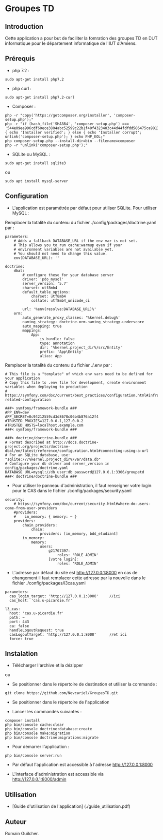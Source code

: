 # Groupes TD
## Introduction

Cette application a pour but de faciliter la fomration des groupes TD en DUT informatique pour le département informatique de l'IUT d'Amiens.

## Prérequis


- php 7.2 : 

```
sudo apt-get install php7.2
```

- php curl :

```
sudo apt-get install php7.2-curl
```

- Composer :

```
php -r "copy('https://getcomposer.org/installer', 'composer-setup.php');"
php -r "if (hash_file('SHA384', 'composer-setup.php') === '544e09ee996cdf60ece3804abc52599c22b1f40f4323403c44d44fdfdd586475ca9813a858088ffbc1f233e9b180f061') { echo 'Installer verified'; } else { echo 'Installer corrupt'; unlink('composer-setup.php'); } echo PHP_EOL;"
php composer-setup.php --install-dir=bin --filename=composer
php -r "unlink('composer-setup.php');"
```

- SQLite ou MySQL :

```
sudo apt-get install sqlite3
```

ou

```
sudo apt install mysql-server
```

## Configuration

- L'application est paramétrée par défaut pour utiliser SQLite. Pour utiliser MySQL :

Remplacer la totalité du contenu du fichier ./config/packages/doctrine.yaml par :

```
parameters:
    # Adds a fallback DATABASE_URL if the env var is not set.
    # This allows you to run cache:warmup even if your
    # environment variables are not available yet.
    # You should not need to change this value.
    env(DATABASE_URL): ''

doctrine:
    dbal:
        # configure these for your database server
        driver: 'pdo_mysql'
        server_version: '5.7'
        charset: utf8mb4
        default_table_options:
            charset: utf8mb4
            collate: utf8mb4_unicode_ci

        url: '%env(resolve:DATABASE_URL)%'
    orm:
        auto_generate_proxy_classes: '%kernel.debug%'
        naming_strategy: doctrine.orm.naming_strategy.underscore
        auto_mapping: true
        mappings:
            App:
                is_bundle: false
                type: annotation
                dir: '%kernel.project_dir%/src/Entity'
                prefix: 'App\Entity'
                alias: App
```

Remplacer la totalité du contenu du fichier ./.env par :

```
# This file is a "template" of which env vars need to be defined for your application
# Copy this file to .env file for development, create environment variables when deploying to production
# https://symfony.com/doc/current/best_practices/configuration.html#infrastructure-related-configuration

###> symfony/framework-bundle ###
APP_ENV=dev
APP_SECRET=0c94212559cd3d8678c06b4b876a12f4
#TRUSTED_PROXIES=127.0.0.1,127.0.0.2
#TRUSTED_HOSTS=localhost,example.com
###< symfony/framework-bundle ###

###> doctrine/doctrine-bundle ###
# Format described at http://docs.doctrine-project.org/projects/doctrine-dbal/en/latest/reference/configuration.html#connecting-using-a-url
# For an SQLite database, use: "sqlite:///%kernel.project_dir%/var/data.db"
# Configure your db driver and server_version in config/packages/doctrine.yaml
DATABASE_URL=mysql://db_user:db_password@127.0.0.1:3306/groupetd
###< doctrine/doctrine-bundle ###
```
- Pour utiliser le panneau d'administration, il faut renseigner votre login pour le CAS dans le fichier ./config/packages/security.yaml

```
security:
    # https://symfony.com/doc/current/security.html#where-do-users-come-from-user-providers
    #providers:
    #    in_memory: { memory: ~ }
    providers:
        chain_providers:
            chain:
                providers: [in_memory, bdd_etudiant]
        in_memory:
            memory:
                users:
                    g21707397:
                        roles: 'ROLE_ADMIN'
                    [votre login]:
                        roles: 'ROLE_ADMIN'
```

- L'adresse par défaut du site est http://127.0.0.1:8000 en cas de changement il faut remplacer cette adresse par la nouvelle dans le fichier ./config/packages/l3cas.yaml

```
parameters:
  cas_login_target: 'http://127.0.0.1:8000'     //ici
  cas_host: 'cas.u-picardie.fr'

l3_cas:
  host: 'cas.u-picardie.fr'
  path: ~
  port: 443
  ca: false
  handleLogoutRequest: true
  casLogoutTarget: 'http://127.0.0.1:8000'      //et ici
  force: true
```

## Instalation


- Télécharger l'archive et la dézipper

ou

- Se positionner dans le répertoire de destination et utiliser la commande : 

```
git clone https://github.com/Nevcariel/GroupesTD.git
```

- Se positionner dans le répertoire de l'application

- Lancer les commandes suivantes :

```
composer install
php bin/console cache:clear
php bin/console doctrine:database:create
php bin/console make:migration
php bin/console doctrine:migrations:migrate
```
- Pour démarrer l'application :

```
php bin/console server:run
```

- Par défaut l'application est accessible à l'adresse http://127.0.0.1:8000

- L'interface d'administration est accessible via http://127.0.0.1:8000/admin


## Utilisation

- [Guide d'utilisation de l'application] (./guide_utilisation.pdf)


## Auteur

Romain Guilcher.


